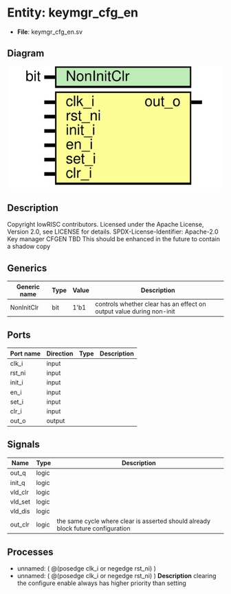 # Entity: keymgr_cfg_en

- **File**: keymgr_cfg_en.sv
## Diagram

![Diagram](keymgr_cfg_en.svg "Diagram")
## Description

Copyright lowRISC contributors.
 Licensed under the Apache License, Version 2.0, see LICENSE for details.
 SPDX-License-Identifier: Apache-2.0
 Key manager CFGEN
 TBD This should be enhanced in the future to contain a shadow copy
 
## Generics

| Generic name | Type | Value | Description                                                           |
| ------------ | ---- | ----- | --------------------------------------------------------------------- |
| NonInitClr   | bit  | 1'b1  | controls whether clear has an effect on output value during non-init  |
## Ports

| Port name | Direction | Type | Description |
| --------- | --------- | ---- | ----------- |
| clk_i     | input     |      |             |
| rst_ni    | input     |      |             |
| init_i    | input     |      |             |
| en_i      | input     |      |             |
| set_i     | input     |      |             |
| clr_i     | input     |      |             |
| out_o     | output    |      |             |
## Signals

| Name    | Type  | Description                                                                       |
| ------- | ----- | --------------------------------------------------------------------------------- |
| out_q   | logic |                                                                                   |
| init_q  | logic |                                                                                   |
| vld_clr | logic |                                                                                   |
| vld_set | logic |                                                                                   |
| vld_dis | logic |                                                                                   |
| out_clr | logic | the same cycle where clear is asserted should already block future configuration  |
## Processes
- unnamed: ( @(posedge clk_i or negedge rst_ni) )
- unnamed: ( @(posedge clk_i or negedge rst_ni) )
**Description**
clearing the configure enable always has higher priority than setting

